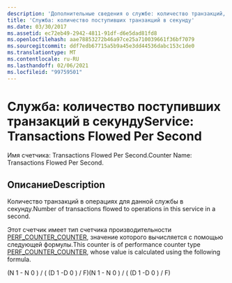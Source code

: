 ```yaml
---
description: 'Дополнительные сведения о службе: количество транзакций, обработанных за секунду'
title: 'Служба: количество поступивших транзакций в секунду'
ms.date: 03/30/2017
ms.assetid: ec72eb49-2942-4811-91df-d6e5dad81fd8
ms.openlocfilehash: aae78853272b46a97ce25a710039661f36bf7079
ms.sourcegitcommit: ddf7edb67715a5b9a45e3dd44536dabc153c1de0
ms.translationtype: MT
ms.contentlocale: ru-RU
ms.lasthandoff: 02/06/2021
ms.locfileid: "99759501"
---
```

# <a name="service-transactions-flowed-per-second"></a><span data-ttu-id="d0fe4-103">Служба: количество поступивших транзакций в секунду</span><span class="sxs-lookup"><span data-stu-id="d0fe4-103">Service: Transactions Flowed Per Second</span></span>

<span data-ttu-id="d0fe4-104">Имя счетчика: Transactions Flowed Per Second.</span><span class="sxs-lookup"><span data-stu-id="d0fe4-104">Counter Name: Transactions Flowed Per Second.</span></span>  
  
## <a name="description"></a><span data-ttu-id="d0fe4-105">Описание</span><span class="sxs-lookup"><span data-stu-id="d0fe4-105">Description</span></span>  

 <span data-ttu-id="d0fe4-106">Количество транзакций в операциях для данной службы в секунду.</span><span class="sxs-lookup"><span data-stu-id="d0fe4-106">Number of transactions flowed to operations in this service in a second.</span></span>  
  
 <span data-ttu-id="d0fe4-107">Этот счетчик имеет тип счетчика производительности [PERF_COUNTER_COUNTER](/previous-versions/windows/it-pro/windows-server-2003/cc740048(v=ws.10)), значение которого вычисляется с помощью следующей формулы.</span><span class="sxs-lookup"><span data-stu-id="d0fe4-107">This counter is of performance counter type [PERF_COUNTER_COUNTER](/previous-versions/windows/it-pro/windows-server-2003/cc740048(v=ws.10)), whose value is calculated using the following formula.</span></span>  
  
 <span data-ttu-id="d0fe4-108">(N 1 - N 0 ) / ( (D 1 -D 0 ) / F)</span><span class="sxs-lookup"><span data-stu-id="d0fe4-108">(N 1 - N 0 ) / ( (D 1 -D 0 ) / F)</span></span>
